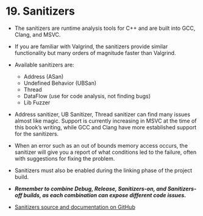 # 19. Sanitizers

- The sanitizers are runtime analysis tools for C++ and are built into GCC, Clang, and MSVC.
- If you are familiar with Valgrind, the sanitizers provide similar functionality but many orders of magnitude faster than Valgrind. 

- Available sanitizers are:
	- Address (ASan)
	- Undefined Behavior (UBSan)
	- Thread
	- DataFlow (use for code analysis, not finding bugs) 
	- Lib Fuzzer 

- Address sanitizer, UB Sanitizer, Thread sanitizer can find many issues almost like magic. Support is currently increasing in MSVC at the time of this book’s writing, while GCC and Clang have more established support for the sanitizers.
- When an error such as an out of bounds memory access occurs, the sanitizer will give you a report of what conditions led to the failure, often with suggestions for fixing the problem. 
- Sanitizers must also be enabled during the linking phase of the project build.
- ***Remember to combine Debug, Release, Sanitizers-on, and Sanitizers-off builds, as each combination can expose different code issues.***

- [Sanitizers source and documentation on GitHub](https://github.com/google/sanitizers)